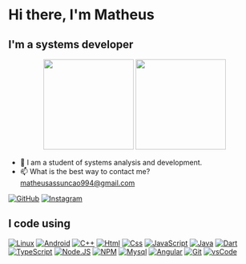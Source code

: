# Hi there, I'm Matheus

## I'm a systems developer
<div align="center">
  <img height="180em" src="https://github-readme-stats.vercel.app/api?username=matheusasc&show_icons=true&theme=dark&include_all_commits=true&count_private=true"/>
  <img height="180em" src="https://github-readme-stats.vercel.app/api/top-langs/?username=matheusasc&layout=compact&langs_count=7&theme=dark"/>
</div>

- 🧔 I am a student of systems analysis and development.
- 📫 What is the best way to contact me? matheusassuncao994@gmail.com

<!-- [![Linkedin](https://img.shields.io/badge/Linkedin-0077B5?style=for-the-badge&logo=linkedin&logoColor=white)](https://www.fb.com/perotedev/) -->
[![GitHub](https://img.shields.io/badge/Github-100000?style=for-the-badge&logo=github&logoColor=white)](https://github.com/matheusasc)
[![Instagram](https://img.shields.io/badge/Follow%20@matheusassn-0077B5?style=for-the-badge&logo=instagram&logoColor=white)](https://www.instagram.com/matheusassn/)


## I code using

[![Linux](https://img.shields.io/badge/Linux-0077B5?style=flat-square&logo=linux&logoColor=white)]()
[![Android](https://img.shields.io/badge/Android-4EA94B?style=flat-square&logo=android&logoColor=white)]()
[![C++](https://img.shields.io/badge/C++-007ACC?style=flat-square&logo=c%2B%2B&&logoColor=white)]()
[![Html](https://img.shields.io/badge/Html%205-F05032?style=flat-square&logo=html5&logoColor=white)]()
[![Css](https://img.shields.io/badge/Css%203-007ACC?style=flat-square&logo=css3&logoColor=white)]()
[![JavaScript](https://img.shields.io/badge/JavaScript-F7DF1E?style=flat-square&logo=javascript&logoColor=black)]()
[![Java](https://img.shields.io/badge/Java-CB3837?&style=flat-square&logo=openjdk&logoColor=white)]()
[![Dart](https://img.shields.io/badge/Dart-0077B5?style=flat-square&logo=dart&logoColor=white)]()
[![TypeScript](https://img.shields.io/badge/TypeScript-007ACC?style=flat-square&logo=typescript&logoColor=white)]()
[![Node.JS](https://img.shields.io/badge/Node.js-43853D?style=flat-square&logo=node.js&logoColor=white)]()
[![NPM](https://img.shields.io/badge/NPM-CB3837?style=flat-square&logo=npm&logoColor=white)]()
[![Mysql](https://img.shields.io/badge/Mysql-2CA5E0?style=flat-square&logo=mysql&logoColor=white)]()
[![Angular](https://img.shields.io/badge/Angular-CB3837?style=flat-square&logo=angular&logoColor=white)]()
[![Git](https://img.shields.io/badge/Git-F05032?style=flat-square&logo=git&logoColor=white)]()
[![vsCode](https://img.shields.io/badge/vsCode-0078D4?style=flat-square&logo=visual%20studio%20code&logoColor=white)]()

<!-- [![gRPC](https://img.shields.io/badge/gRPC-000000?style=flat-square&logo=grpc&logoColor=white)]() -->
<!-- [![Python](https://img.shields.io/badge/Python-00ADD8?style=flat-square&logo=python&logoColor=white)]() -->
<!-- <img src="https://imgur.com/rilHVxA.png"/>  -->

<!--
**rpm-95/rpm-95** is a ✨ _special_ ✨ repository because its `README.md` (this file) appears on your GitHub profile.

Here are some ideas to get you started:

- 🔭 I’m currently working on ...
- 🌱 I’m currently learning ...
- 👯 I’m looking to collaborate on ...
- 🤔 I’m looking for help with ...
- 💬 Ask me about ...
- 📫 How to reach me: ...
- 😄 Pronouns: ...
- ⚡ Fun fact: ...
-->